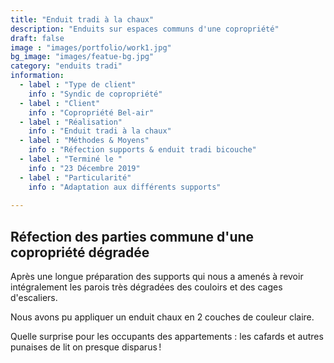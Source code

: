```yaml
---
title: "Enduit tradi à la chaux"
description: "Enduits sur espaces communs d'une copropriété"
draft: false
image : "images/portfolio/work1.jpg"
bg_image: "images/featue-bg.jpg"
category: "enduits tradi"
information:
  - label : "Type de client"
    info : "Syndic de copropriété"
  - label : "Client"
    info : "Copropriété Bel-air"  
  - label : "Réalisation"
    info : "Enduit tradi à la chaux"
  - label : "Méthodes & Moyens"
    info : "Réfection supports & enduit tradi bicouche"
  - label : "Terminé le "
    info : "23 Décembre 2019"
  - label : "Particularité"
    info : "Adaptation aux différents supports"
  
---
```


## Réfection des parties commune d'une copropriété dégradée

Après une longue préparation des supports qui nous a amenés à revoir intégralement les parois très dégradées des couloirs et des cages d'escaliers.

Nous avons pu appliquer un enduit chaux en 2 couches de couleur claire.

Quelle surprise pour les occupants des appartements : les cafards et autres punaises de lit on presque disparus !

